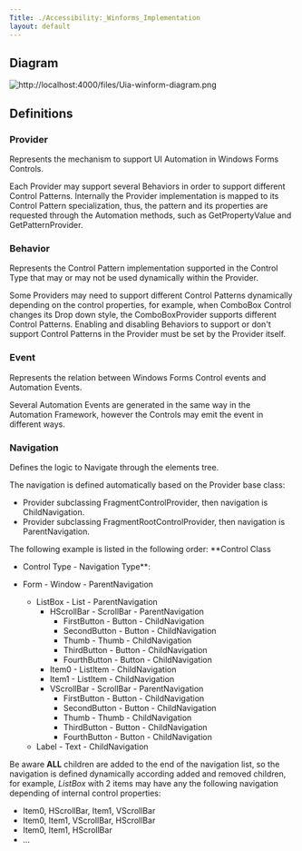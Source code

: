 ```yaml
---
Title: ./Accessibility:_Winforms_Implementation
layout: default
---
```


Diagram
-------

![](http://localhost:4000/files/Uia-winform-diagram.png "http://localhost:4000/files/Uia-winform-diagram.png")

Definitions
-----------

### Provider

Represents the mechanism to support UI Automation in Windows Forms
Controls.

Each Provider may support several Behaviors in order to support
different Control Patterns. Internally the Provider implementation is
mapped to its Control Pattern specialization, thus, the pattern and its
properties are requested through the Automation methods, such as
GetPropertyValue and GetPatternProvider.

### Behavior

Represents the Control Pattern implementation supported in the Control
Type that may or may not be used dynamically within the Provider.

Some Providers may need to support different Control Patterns
dynamically depending on the control properties, for example, when
ComboBox Control changes its Drop down style, the ComboBoxProvider
supports different Control Patterns. Enabling and disabling Behaviors to
support or don't support Control Patterns in the Provider must be set by
the Provider itself.

### Event

Represents the relation between Windows Forms Control events and
Automation Events.

Several Automation Events are generated in the same way in the
Automation Framework, however the Controls may emit the event in
different ways.

### Navigation

Defines the logic to Navigate through the elements tree.

The navigation is defined automatically based on the Provider base
class:

-   Provider subclassing FragmentControlProvider, then navigation is
    ChildNavigation.
-   Provider subclassing FragmentRootControlProvider, then navigation is
    ParentNavigation.

The following example is listed in the following order: **Control Class
- Control Type - Navigation Type**:

-   Form - Window - ParentNavigation
    -   ListBox - List - ParentNavigation
        -   HScrollBar - ScrollBar - ParentNavigation
            -   FirstButton - Button - ChildNavigation
            -   SecondButton - Button - ChildNavigation
            -   Thumb - Thumb - ChildNavigation
            -   ThirdButton - Button - ChildNavigation
            -   FourthButton - Button - ChildNavigation
        -   Item0 - ListItem - ChildNavigation
        -   Item1 - ListItem - ChildNavigation
        -   VScrollBar - ScrollBar - ParentNavigation
            -   FirstButton - Button - ChildNavigation
            -   SecondButton - Button - ChildNavigation
            -   Thumb - Thumb - ChildNavigation
            -   ThirdButton - Button - ChildNavigation
            -   FourthButton - Button - ChildNavigation
    -   Label - Text - ChildNavigation

Be aware **ALL** children are added to the end of the navigation list,
so the navigation is defined dynamically according added and removed
children, for example, *ListBox* with 2 items may have any the following
navigation depending of internal control properties:

-   Item0, HScrollBar, Item1, VScrollBar
-   Item0, Item1, VScrollBar, HScrollBar
-   Item0, Item1, HScrollBar
-   ...
